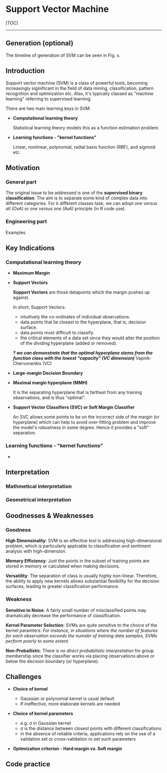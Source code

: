 # Support Vector Machine

[TOC]

------

## Generation (optional)

The timeline of generation of SVM can be seen in Fig. x.

## Introduction

Support vector machine (SVM) is a class of powerful tools, becoming increasingly siginificant in the field of data mining, classification, pattern recognition and optimization etc. Also, it's typically classed as "machine learning" referring to supervised learning.

There are two main learning keys in SVM:

- **Computational learning theory**

  Statistical learning theory models this as a function estimation problem.

- **Learning functions - "kernel functions"**

  Linear, nonlinear, polynomial, radial basis function (RBF), and sigmoid etc.

## Motivation

### General part

The original issue to be addressed is one of the **supervised binary classification**. The aim is to separate some kind of complex data into different categories. For $k$ different classes task, we can adopt *one versus all (OvA)* or *one versus one (AvA)* principle (in R code use).

### Engineering part

Examples

## Key Indications

### Computational learning theory

- **Maximum Margin**

- **Support Vectors**

  **Support Vectors** are those datapoints which the margin pushes up against.

  In short, Support Vectors:

  - intuitively the co-ordinates of individual observations. 
  - data points that lie closest to the hyperplane, that is, decision surface.
  - data points most difficult to classify.
  - the critical elements of a data set since they would alter the position of the dividing hyperplane (added or removed).

  ***? we can demonstrate that the optimal hyperplane stems from the function class with the lowest "capacity" (VC dimension)*** Vapnik-Chervonenkis (VC)

- **Large-margin Decision Boundary**

- **Maximal margin hyperplane (MMH)**

  It is the separating hyperplane that is farthest from any training observations, and is thus "optimal".

- **Support Vector Classifiers (SVC) or Soft Margin Classifier** 

  An SVC allows some points to be on the incorrect side of the margin (or hyperplane) which can help to avoid over-fitting problem and improve the model's robustness in some degree. Hence it provides a "soft" separation.

### Learning functions - "kernel functions"

- 

## Interpretation

### Mathmetical interpretation

### Geometrical interpretation







## Goodnesses & Weaknesses

### Goodness

**High Dimensinality**: SVM is an effective tool in addressing high-dimensional problem, which is particularly applcable to classification and sentiment analysis with high-dimension.

**Memory Efficiency**: Just the points in the subset of training points are stored in memory or calculated when making decisions.

**Versatility**: The separation of class is usually highly non-linear. Therefore, the ability to apply new kernels allows substantial flexibility for the decision surfaces, leading to greater classification performance.

### Weakness

**Sensitive to Noise**: A fairly small number of misclassified points may dramatically decrease the performance of classification.

**Kernel Parameter Selection**: SVMs are quite sensitive to the choice of the kernel paramters. *For instance, in situations where the number of features for each observation exceeds the numebr of training data samples, SVMs perform poorly to some extent.* 

**Non-Probailistic**: There is *no direct probabilistic interpretation* for group membership since the classifier works via placing observations above or below the decision boundary (or hyperplane).

## Challenges

- **Choice of kernel**
  - Gaussian or polynomial kernel is usual default
  - If ineffective, more elaborate kernels are needed

- **Choice of kernel parameters**
  - e.g. $\sigma$ in Gaussian kernel
  - $\sigma$ is the distance between closest points with different classifications
  - in the absence of reliable criteria, applications rely on the use of a validation set or cross-validation ro set such parameters

- **Optimization criterion - Hard margin vs. Soft margin**

## Code practice
